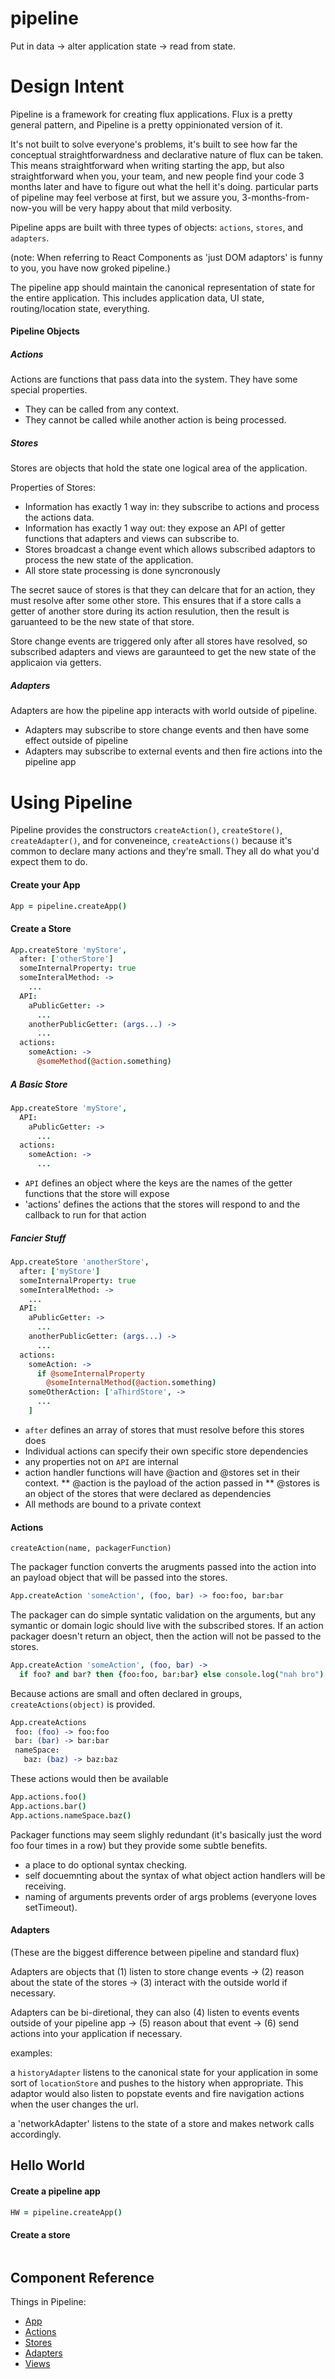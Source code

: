 pipeline
========
Put in data -> alter application state -> read from state.



Design Intent
=============

Pipeline is a framework for creating flux applications.  Flux is a pretty general pattern, and Pipeline is a pretty oppinionated version of it.

It's not built to solve everyone's problems, it's built to see how far the conceptual straightforwardness and declarative nature of flux can be taken.  This means straightforward when writing starting the app, but also straightforward when you, your team, and new people find your code 3 months later and have to figure out what the hell it's doing.  particular parts of pipeline may feel verbose at first, but we assure you, 3-months-from-now-you will be very happy about that mild verbosity.

Pipeline apps are built with three types of objects:  `actions`, `stores`, and `adapters`.

(note:  When referring to React Components as 'just DOM adaptors' is funny to you, you have now groked pipeline.)

The pipeline app should maintain the canonical representation of state for the entire application.   This includes application data, UI state, routing/location state, everything.


#### Pipeline Objects

##### Actions

Actions are functions that pass data into the system.  They have some special properties.

* They can be called from any context.
* They cannot be called while another action is being processed.

##### Stores

Stores are objects that hold the state one logical area of the application.

Properties of Stores:

* Information has exactly 1 way in: they subscribe to actions and process the actions data.
* Information has exactly 1 way out: they expose an API of getter functions that adapters and views can subscribe to.
* Stores broadcast a change event which allows subscribed adaptors to process the new state of the application.
* All store state processing is done syncronously

The secret sauce of stores is that they can delcare that for an action, they must resolve after some other store.  This ensures that if a store calls a getter of another store during its action resulution, then the result is garuanteed to be the new state of that store.

Store change events are triggered only after all stores have resolved, so subscribed adapters and views are garaunteed to get the new state of the applicaion via getters.

##### Adapters

Adapters are how the pipeline app interacts with world outside of pipeline.

* Adapters may subscribe to store change events and then have some effect outside of pipeline
* Adapters may subscribe to external events and then fire actions into the pipeline app


Using Pipeline
==============

Pipeline provides the constructors `createAction()`, `createStore()`, `createAdapter()`, and for conveneince, `createActions()` because it's common to declare many actions and they're small.  They all do what you'd expect them to do.

#### Create your App

```coffee
App = pipeline.createApp()
```

#### Create a Store

```coffee
App.createStore 'myStore',
  after: ['otherStore']
  someInternalProperty: true
  someInteralMethod: ->
    ...
  API:
    aPublicGetter: ->
      ...
    anotherPublicGetter: (args...) ->
      ...
  actions:
    someAction: ->
      @someMethod(@action.something)
```

##### A Basic Store

```coffee
App.createStore 'myStore',
  API:
    aPublicGetter: ->
      ...
  actions:
    someAction: ->
      ...
```

* `API` defines an object where the keys are the names of the getter functions that the store will expose
* 'actions' defines the actions that the stores will respond to and the callback to run for that action

##### Fancier Stuff

```coffee
App.createStore 'anotherStore',
  after: ['myStore']
  someInternalProperty: true
  someInteralMethod: ->
    ...
  API:
    aPublicGetter: ->
      ...
    anotherPublicGetter: (args...) ->
      ...
  actions:
    someAction: ->
      if @someInternalProperty
        @someInternalMethod(@action.something)
    someOtherAction: ['aThirdStore', ->
      ...
    ]
```

* `after` defines an array of stores that must resolve before this stores does
* Individual actions can specify their own specific store dependencies
* any properties not on `API` are internal
* action handler functions will have @action and @stores set in their context.
** @action is the payload of the action passed in
** @stores is an object of the stores that were declared as dependencies
* All methods are bound to a private context

#### Actions

`createAction(name, packagerFunction)`

The packager function converts the arugments passed into the action into an payload object that will be passed into the stores.

```coffee
App.createAction 'someAction', (foo, bar) -> foo:foo, bar:bar
```

The packager can do simple syntatic validation on the arguments, but any symantic or domain logic should live with the subscribed stores.  If an action packager doesn't return an object, then the action will not be passed to the stores.

```coffee
App.createAction 'someAction', (foo, bar) ->
  if foo? and bar? then {foo:foo, bar:bar} else console.log("nah bro")
```

Because actions are small and often declared in groups, `createActions(object)` is provided.

```coffee
App.createActions
 foo: (foo) -> foo:foo
 bar: (bar) -> bar:bar
 nameSpace:
   baz: (baz) -> baz:baz
```
These actions would then be available

```coffee
App.actions.foo()
App.actions.bar()
App.actions.nameSpace.baz()
```

Packager functions may seem slighly redundant (it's basically just the word foo four times in a row) but they provide some subtle benefits.

* a place to do optional syntax checking.
* self docuemnting about the syntax of what object action handlers will be receiving.
* naming of arguments prevents order of args problems (everyone loves setTimeout).


#### Adapters

(These are the biggest difference between pipeline and standard flux)

Adapters are objects that (1) listen to store change events -> (2) reason about the state of the stores -> (3) interact with the outside world if necessary.

Adapters can be bi-diretional, they can also (4) listen to events events outside of your pipeline app -> (5) reason about that event -> (6) send actions into your application if necessary.

examples:

a `historyAdapter` listens to the canonical state for your application in some sort of `locationStore` and pushes to the history when appropriate.  This adaptor would also listen to popstate events and fire navigation actions when the user changes the url.

a 'networkAdapter' listens to the state of a store and makes network calls accordingly.




## Hello World

#### Create a pipeline app
```coffee
HW = pipeline.createApp()
```

#### Create a store
```coffee

```


## Component Reference

Things in Pipeline:
* [App](App)
* [Actions](Actions)
* [Stores](Stores)
* [Adapters](Adapters)
* [Views](Views)

